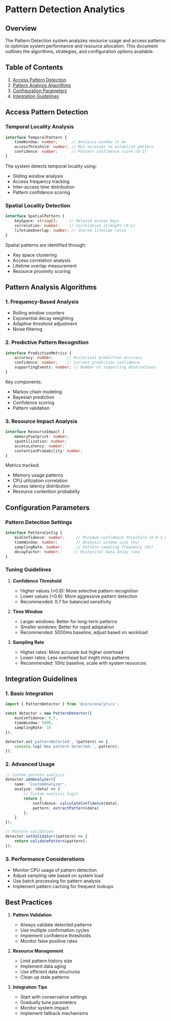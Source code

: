 # Pattern Detection Analytics

## Overview
The Pattern Detection system analyzes resource usage and access patterns to optimize system performance and resource allocation. This document outlines the algorithms, strategies, and configuration options available.

## Table of Contents
1. [Access Pattern Detection](#access-pattern-detection)
2. [Pattern Analysis Algorithms](#pattern-analysis-algorithms)
3. [Configuration Parameters](#configuration-parameters)
4. [Integration Guidelines](#integration-guidelines)

## Access Pattern Detection

### Temporal Locality Analysis
```typescript
interface TemporalPattern {
    timeWindow: number;      // Analysis window in ms
    accessThreshold: number; // Min accesses to establish pattern
    confidence: number;      // Pattern confidence score (0-1)
}
```

The system detects temporal locality using:
- Sliding window analysis
- Access frequency tracking
- Inter-access time distribution
- Pattern confidence scoring

### Spatial Locality Detection
```typescript
interface SpatialPattern {
    keySpace: string[];     // Related access keys
    correlation: number;    // Correlation strength (0-1)
    lifetimeOverlap: number; // Shared lifetime ratio
}
```

Spatial patterns are identified through:
- Key space clustering
- Access correlation analysis
- Lifetime overlap measurement
- Resource proximity scoring

## Pattern Analysis Algorithms

### 1. Frequency-Based Analysis
- Rolling window counters
- Exponential decay weighting
- Adaptive threshold adjustment
- Noise filtering

### 2. Predictive Pattern Recognition
```typescript
interface PredictionMetrics {
    accuracy: number;      // Historical prediction accuracy
    confidence: number;    // Current prediction confidence
    supportingEvents: number; // Number of supporting observations
}
```

Key components:
- Markov chain modeling
- Bayesian prediction
- Confidence scoring
- Pattern validation

### 3. Resource Impact Analysis
```typescript
interface ResourceImpact {
    memoryFootprint: number;
    cpuUtilization: number;
    accessLatency: number;
    contentionProbability: number;
}
```

Metrics tracked:
- Memory usage patterns
- CPU utilization correlation
- Access latency distribution
- Resource contention probability

## Configuration Parameters

### Pattern Detection Settings
```typescript
interface PatternConfig {
    minConfidence: number;     // Minimum confidence threshold (0.0-1.0)
    timeWindow: number;        // Analysis window size (ms)
    samplingRate: number;      // Pattern sampling frequency (Hz)
    decayFactor: number;      // Historical data decay rate
}
```

### Tuning Guidelines
1. **Confidence Threshold**
   - Higher values (>0.8): More selective pattern recognition
   - Lower values (<0.6): More aggressive pattern detection
   - Recommended: 0.7 for balanced sensitivity

2. **Time Window**
   - Larger windows: Better for long-term patterns
   - Smaller windows: Better for rapid adaptation
   - Recommended: 5000ms baseline, adjust based on workload

3. **Sampling Rate**
   - Higher rates: More accurate but higher overhead
   - Lower rates: Less overhead but might miss patterns
   - Recommended: 10Hz baseline, scale with system resources

## Integration Guidelines

### 1. Basic Integration
```typescript
import { PatternDetector } from '@core/analytics';

const detector = new PatternDetector({
    minConfidence: 0.7,
    timeWindow: 5000,
    samplingRate: 10
});

detector.on('patternDetected', (pattern) => {
    console.log('New pattern detected:', pattern);
});
```

### 2. Advanced Usage
```typescript
// Custom pattern analysis
detector.addAnalyzer({
    name: 'CustomAnalyzer',
    analyze: (data) => {
        // Custom analysis logic
        return {
            confidence: calculateConfidence(data),
            pattern: extractPattern(data)
        };
    }
});

// Pattern validation
detector.setValidator((pattern) => {
    return validatePattern(pattern);
});
```

### 3. Performance Considerations
- Monitor CPU usage of pattern detection
- Adjust sampling rate based on system load
- Use batch processing for pattern analysis
- Implement pattern caching for frequent lookups

## Best Practices

1. **Pattern Validation**
   - Always validate detected patterns
   - Use multiple confirmation cycles
   - Implement confidence thresholds
   - Monitor false positive rates

2. **Resource Management**
   - Limit pattern history size
   - Implement data aging
   - Use efficient data structures
   - Clean up stale patterns

3. **Integration Tips**
   - Start with conservative settings
   - Gradually tune parameters
   - Monitor system impact
   - Implement fallback mechanisms
